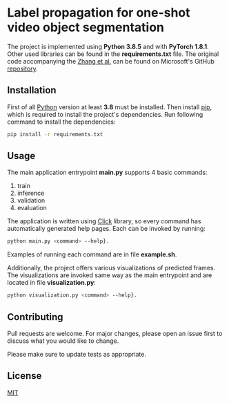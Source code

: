 # Label propagation for one-shot video object segmentation

The project is implemented using **Python 3.8.5** and with **PyTorch 1.8.1**. Other used libraries can be found in the **requirements.txt** file. The original code accompanying the [Zhang et al.](https://arxiv.org/abs/2004.07193) can be found on Microsoft's GitHub [repository](https://github.com/microsoft/transductive-vos.pytorch).

## Installation
First of all [Python](https://www.python.org) version at least **3.8** must be installed. Then install [pip](https://pip.pypa.io/en/stable/), which is required to install the project's dependencies. Run following command to install the dependencies:

```bash
pip install -r requirements.txt
```

## Usage
The main application entrypoint **main.py** supports 4 basic commands:
1. train
2. inference
3. validation
4. evaluation

The application is written using [Click](https://click.palletsprojects.com/) library, so every command has automatically generated help pages. Each can be invoked by running:
```bash
python main.py <command> --help}.
```
Examples of running each command are in file **example.sh**.

Additionally, the project offers various visualizations of predicted frames. The visualizations are invoked same way as the main entrypoint and are located in file **visualization.py**:
```bash
python visualization.py <command> --help}.
```


## Contributing
Pull requests are welcome. For major changes, please open an issue first to discuss what you would like to change.

Please make sure to update tests as appropriate.

## License
[MIT](https://choosealicense.com/licenses/mit/)